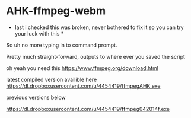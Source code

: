 AHK-ffmpeg-webm
===============

* last i checked this was broken, never bothered to fix it so you can try your luck with this *

So uh no more typing in to command prompt.

Pretty much straight-forward, outputs to where ever you saved the script

oh yeah you need this https://www.ffmpeg.org/download.html

latest compiled version availible here https://dl.dropboxusercontent.com/u/4454419/ffmpegAHK.exe

previous versions below

https://dl.dropboxusercontent.com/u/4454419/ffmpeg042014f.exe

